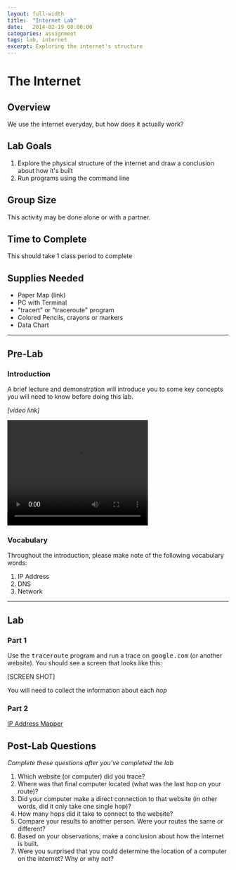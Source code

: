 ```yaml
---
layout: full-width
title:  "Internet Lab"
date:   2014-02-19 00:00:00
categories: assignment
tags: lab, internet
excerpt: Exploring the internet's structure
---
```


# The Internet #

## Overview ##

We use the internet everyday, but how does it actually work?

## Lab Goals ##

1.  Explore the physical structure of the internet and draw a conclusion about how it's built
2.  Run programs using the command line

## Group Size ##

This activity may be done alone or with a partner.

## Time to Complete ##

This should take 1 class period to complete

## Supplies Needed ##

* Paper Map (link)
* PC with Terminal
* "tracert" or "traceroute" program
* Colored Pencils, crayons or markers
* Data Chart

***

## Pre-Lab ##

### Introduction ###
A brief lecture and demonstration will introduce you to some key concepts you will need to know before doing this lab.

<i class="fi-video">[video link]</i>

<video width="320" height="240" controls>
  <source src="{{site.baseurl}}/media/test.m4v" type="video/mp4">
Your browser does not support the video tag.
</video>

### Vocabulary ###

Throughout the introduction, please make note of the following vocabulary words:

1.  IP Address
2.  DNS
3.  Network


***


## Lab ##

### Part 1 ###

Use the <kbd>traceroute</kbd> program and run a trace on <kbd>google.com</kbd> (or another website).  You should see a screen that looks like this:

[SCREEN SHOT]

You will need to collect the information about each *hop* 

### Part 2 ###

[IP Address Mapper](http://addgadgets.com/ipaddress/index.php)




## Post-Lab Questions ##

*Complete these questions after you've completed the lab*

1.  Which website (or computer) did you trace?
2.  Where was that final computer located (what was the last hop on your route)?
3.  Did your computer make a direct connection to that website (in other words, did it only take one single hop)?
4.  How many hops did it take to connect to the website?
5.  Compare your results to another person.  Were your routes the same or different?
6.  Based on your observations, make a conclusion about how the internet is built.
7.  Were you surprised that you could determine the location of a computer on the internet?  Why or why not?


 